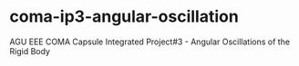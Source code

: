 # coma-ip3-angular-oscillation
AGU EEE COMA Capsule Integrated Project#3 -  Angular Oscillations of the  Rigid Body
